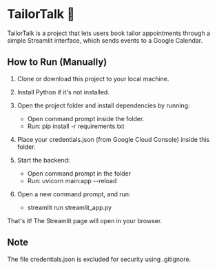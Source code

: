 # TailorTalk 🧵

TailorTalk is a project that lets users book tailor appointments through a simple Streamlit interface, which sends events to a Google Calendar.

## How to Run (Manually)

1. Clone or download this project to your local machine.

2. Install Python if it's not installed.

3. Open the project folder and install dependencies by running:
   - Open command prompt inside the folder.
   - Run: pip install -r requirements.txt

4. Place your credentials.json (from Google Cloud Console) inside this folder.

5. Start the backend:
   - Open command prompt in the folder
   - Run: uvicorn main:app --reload

6. Open a new command prompt, and run:
   - streamlit run streamlit_app.py

That's it! The Streamlit page will open in your browser.

## Note
The file credentials.json is excluded for security using .gitignore.
